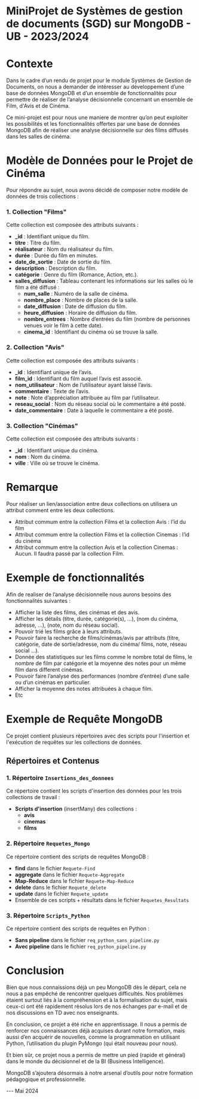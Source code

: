 # MiniProjet de Systèmes de gestion de documents (SGD) sur MongoDB - UB - 2023/2024

# Contexte

Dans le cadre d’un rendu de projet pour le module Systèmes de Gestion de Documents, on nous a demander de intéresser au développement d’une base de données MongoDB et d’un ensemble de fonctionnalités pour permettre de réaliser de l’analyse décisionnelle concernant un ensemble de Film, d'Avis et de Cinéma.


Ce mini-projet est pour nous une maniere de montrer qu’on peut exploiter les possibilités et les fonctionnalités offertes par une base de données MongoDB afin de réaliser une analyse décisionnelle sur des films diffusés dans les salles de cinéma.

# Modèle de Données pour le Projet de Cinéma
Pour répondre au sujet, nous avons décidé de composer notre modèle de données de trois collections :

### 1. Collection "Films"

Cette collection est composée des attributs suivants :

- **_id** : Identifiant unique du film.
- **titre** : Titre du film.
- **réalisateur** : Nom du réalisateur du film.
- **durée** : Durée du film en minutes.
- **date_de_sortie** : Date de sortie du film.
- **description** : Description du film.
- **catégorie** : Genre du film (Romance, Action, etc.).
- **salles_diffusion** : Tableau contenant les informations sur les salles où le film a été diffusé :
  - **num_salle** : Numéro de la salle de cinéma.
  - **nombre_place** : Nombre de places de la salle.
  - **date_diffusion** : Date de diffusion du film.
  - **heure_diffusion** : Horaire de diffusion du film.
  - **nombre_entrees** : Nombre d’entrées du film (nombre de personnes venues voir le film à cette date).
  - **cinema_id** : Identifiant du cinéma où se trouve la salle.

### 2. Collection "Avis"

Cette collection est composée des attributs suivants :

- **_id** : Identifiant unique de l’avis.
- **film_id** : Identifiant du film auquel l’avis est associé.
- **nom_utilisateur** : Nom de l’utilisateur ayant laissé l’avis.
- **commentaire** : Texte de l’avis.
- **note** : Note d’appréciation attribuée au film par l’utilisateur.
- **reseau_social** : Nom du réseau social où le commentaire a été posté.
- **date_commentaire** : Date à laquelle le commentaire a été posté.

### 3. Collection "Cinémas"

Cette collection est composée des attributs suivants :

- **_id** : Identifiant unique du cinéma.
- **nom** : Nom du cinéma.
- **ville** : Ville où se trouve le cinéma.


# Remarque
Pour réaliser un lien/association entre deux collections on utilisera un attribut comment entre les deux collections.
- Attribut commum entre la collection Films et la collection Avis : l’id du film
- Attribut commum entre la collection Films et la collection Cinemas : l’id du cinéma
- Attribut commum entre la collection Avis et la collection Cinemas : Aucun. Il faudra passé par la collection Film.

# Exemple de fonctionnalités
Afin de realiser de l’analyse décisionnelle nous aurons besoins des fonctionnalités suivantes :
- Afficher la liste des films, des cinémas et des avis.
- Afficher les détails (titre, durée, catégorie(s), ...), (nom du cinéma, adresse, ...), (note, nom du réseau social).
- Pouvoir trié les films grâce à leurs attributs.
- Pouvoir faire la recherche de films/cinémas/avis par attributs (titre, catégorie, date de sortie/adresse, nom du cinéma/ films, note, réseau social ...).
- Donnée des statistiques sur les films comme le nombre total de films, le nombre de film par catégorie et la moyenne des notes pour un même film dans different cinémas.
- Pouvoir faire l’analyse des performances (nombre d’entrée) d’une salle ou d’un cinémas en particulier.
- Afficher la moyenne des notes attribuées à chaque film.
- Etc

# Exemple de Requête MongoDB

Ce projet contient plusieurs répertoires avec des scripts pour l'insertion et l'exécution de requêtes sur les collections de données.

## Répertoires et Contenus

### 1. Répertoire `Insertions_des_donnees`

Ce répertoire contient les scripts d'insertion des données pour les trois collections de travail :

- **Scripts d'insertion** (insertMany) des collections :
  - **avis**
  - **cinemas**
  - **films**

### 2. Répertoire `Requetes_Mongo`

Ce répertoire contient des scripts de requêtes MongoDB :

- **find** dans le fichier `Requete-Find`
- **aggregate** dans le fichier `Requete-Aggregate`
- **Map-Reduce** dans le fichier `Requete-Map-Reduce`
- **delete** dans le fichier `Requete_delete`
- **update** dans le fichier `Requete_update`
- Ensemble de ces scripts + résultats dans le fichier `Requetes_Resultats`

### 3. Répertoire `Scripts_Python`

Ce répertoire contient des scripts de requêtes en Python :

- **Sans pipeline** dans le fichier `req_python_sans_pipeline.py`
- **Avec pipeline** dans le fichier `req_python_pipeline.py`


# Conclusion

Bien que nous connaissions déjà un peu MongoDB dès le départ, cela ne nous a pas empêché de rencontrer quelques difficultés. Nos problèmes étaient surtout liés à la compréhension et à la formalisation du sujet, mais ceux-ci ont été rapidement résolus lors de nos échanges par e-mail et de nos discussions en TD avec nos enseignants. 


En conclusion, ce projet a été riche en apprentissage. Il nous a permis de renforcer nos connaissances déjà acquises durant notre formation, mais aussi d’en acquérir de nouvelles, comme la programmation en utilisant Python, l’utilisation du plugin PyMongo (qui était nouveau pour nous).

Et bien sûr, ce projet nous a permis de mettre un pied (rapide et général) dans le monde du décisionnel et de la BI (Business Intelligence).

MongoDB s’ajoutera désormais à notre arsenal d’outils pour notre formation pédagogique et professionnelle.


--- Mai 2024
